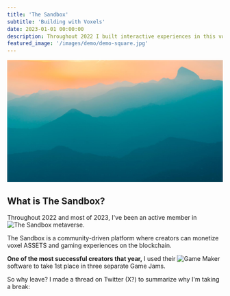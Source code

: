 ```yaml
---
title: 'The Sandbox'
subtitle: 'Building with Voxels'
date: 2023-01-01 00:00:00
description: Throughout 2022 I built interactive experiences in this voxel-made metaverse. Let's take a look at this recent chapter of my career.
featured_image: '/images/demo/demo-square.jpg'
---
```


![](/images/demo/demo-landscape.jpg)

## What is The Sandbox?

Throughout 2022 and most of 2023, I've been an active member in ![The Sandbox](https://www.sandbox.game/en/) metaverse.

The Sandbox is a community-driven platform where creators can monetize voxel ASSETS and gaming experiences on the blockchain. 

**One of the most successful creators that year,** I used their ![Game Maker](https://www.sandbox.game/en/create/game-maker/) software to take 1st place in three separate Game Jams.

So why leave?
I made a thread on Twitter (X?) to summarize why I'm taking a break:
